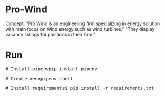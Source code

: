 # Pro-Wind

Concept: "Pro Wind is an engineering firm specializing in energy solution with main focus on Wind energy such as wind turbines."
         "They display vacancy listings for positions in their firm."

# Run

<div><pre><span><span>#</span> Install pipenv</span>pip install pipenv</pre></div>
<div><pre><span><span>#</span> Create venv</span>pipenv shell</pre></div>
<div><pre><span><span>#</span> Install requirements</span>$ pip install -r requirements.txt</pre></div>
